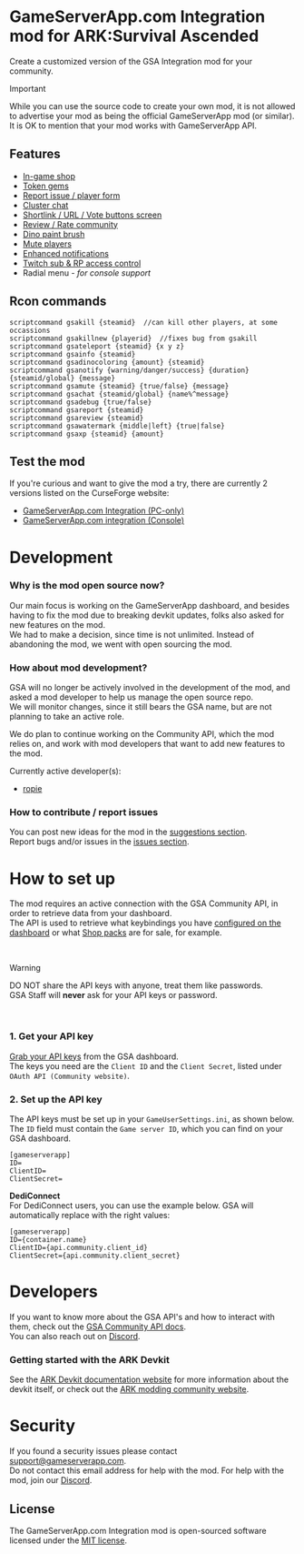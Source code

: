 # GameServerApp.com Integration mod for ARK:Survival Ascended

Create a customized version of the GSA Integration mod for your community.

> [!IMPORTANT]
> While you can use the source code to create your own mod, it is not allowed to advertise your mod as being the official GameServerApp mod (or similar). It is OK to mention that your mod works with GameServerApp API.

## Features

- [In-game shop](https://docs.gameserverapp.com/dashboard/integration_mod#in-game-shop)
- [Token gems](https://docs.gameserverapp.com/dashboard/integration_mod#token-gems)
- [Report issue / player form](https://docs.gameserverapp.com/dashboard/integration_mod#report-form)
- [Cluster chat](https://docs.gameserverapp.com/dashboard/integration_mod#cluster-chat)
- [Shortlink / URL / Vote buttons screen](https://docs.gameserverapp.com/dashboard/integration_mod#vote-screen)
- [Review / Rate community](https://docs.gameserverapp.com/dashboard/integration_mod#review)
- [Dino paint brush](https://docs.gameserverapp.com/dashboard/integration_mod#dino-paint-brush)
- [Mute players](https://docs.gameserverapp.com/dashboard/admin_tools/general#ban-kick--mute)
- [Enhanced notifications](https://docs.gameserverapp.com/dashboard/integration_mod#enhanced-notifications)
- [Twitch sub & RP access control](https://docs.gameserverapp.com/dashboard/admin_tools/general#whitelist)
- Radial menu - _for console support_

## Rcon commands
```
scriptcommand gsakill {steamid}  //can kill other players, at some occassions
scriptcommand gsakillnew {playerid}  //fixes bug from gsakill
scriptcommand gsateleport {steamid} {x y z}
scriptcommand gsainfo {steamid}
scriptcommand gsadinocoloring {amount} {steamid}
scriptcommand gsanotify {warning/danger/success} {duration} {steamid/global} {message}
scriptcommand gsamute {steamid} {true/false} {message}
scriptcommand gsachat {steamid/global} {name%^message}
scriptcommand gsadebug {true/false}
scriptcommand gsareport {steamid}
scriptcommand gsareview {steamid}
scriptcommand gsawatermark {middle|left} {true|false}
scriptcommand gsaxp {steamid} {amount}
```

## Test the mod
If you're curious and want to give the mod a try, there are currently 2 versions listed on the CurseForge website:
- [GameServerApp.com Integration (PC-only)](https://legacy.curseforge.com/ark-survival-ascended/mods/gameserverapp-integration)
- [GameServerApp.com integration (Console)](https://legacy.curseforge.com/ark-survival-ascended/mods/gsa-integration-no-shop)

# Development

### Why is the mod open source now?
Our main focus is working on the GameServerApp dashboard, and besides having to fix the mod due to breaking devkit updates, folks also asked for new features on the mod.<br>
We had to make a decision, since time is not unlimited. Instead of abandoning the mod, we went with open sourcing the mod.

### How about mod development?
GSA will no longer be actively involved in the development of the mod, and asked a mod developer to help us manage the open source repo.<br>
We will monitor changes, since it still bears the GSA name, but are not planning to take an active role.

We do plan to continue working on the Community API, which the mod relies on, and work with mod developers that want to add new features to the mod.

Currently active developer(s):
- [ropie](https://github.com/ropie)

### How to contribute / report issues
You can post new ideas for the mod in the [suggestions section](https://github.com/gameserverapp/gsa-mod-asa/discussions/categories/suggestions).<br>
Report bugs and/or issues in the [issues section](https://github.com/gameserverapp/gsa-mod-asa/issues).

# How to set up
The mod requires an active connection with the GSA Community API, in order to retrieve data from your dashboard.<br>
The API is used to retrieve what keybindings you have [configured on the dashboard](https://docs.gameserverapp.com/dashboard/integration_mod) or what [Shop packs](https://docs.gameserverapp.com/dashboard/monetization/shop_packs) are for sale, for example.

<br>

> [!WARNING]
> DO NOT share the API keys with anyone, treat them like passwords.<br>
> GSA Staff will __never__ ask for your API keys or password. 

<br>

### 1. Get your API key
[Grab your API keys](https://dash.gameserverapp.com/configure/api) from the GSA dashboard.<br>
The keys you need are the `Client ID` and the `Client Secret`, listed under `OAuth API (Community website)`. 

### 2. Set up the API key
The API keys must be set up in your `GameUserSettings.ini`, as shown below.<br>
The `ID` field must contain the `Game server ID`, which you can find on your GSA dashboard.

```
[gameserverapp]
ID=
ClientID=
ClientSecret=
```

**DediConnect**<br>
For DediConnect users, you can use the example below. GSA will automatically replace with the right values:
```
[gameserverapp]
ID={container.name}
ClientID={api.community.client_id}
ClientSecret={api.community.client_secret}
```


# Developers
If you want to know more about the GSA API's and how to interact with them, check out the [GSA Community API docs](https://docs.gameserverapp.com/developers/community-api/shop-get-index).<br>
You can also reach out on [Discord](https://gameserverapp.com/join-discord).

### Getting started with the ARK Devkit
See the [ARK Devkit documentation website](https://devkit.studiowildcard.com/home) for more information about the devkit itself, or check out the [ARK modding community website](https://arkmodding.net/).

# Security
If you found a security issues please contact support@gameserverapp.com.<br>
Do not contact this email address for help with the mod. For help with the mod, join our [Discord](https://gameserverapp.com/join-discord).

## License
The GameServerApp.com Integration mod is open-sourced software licensed under the [MIT license](http://opensource.org/licenses/MIT).
